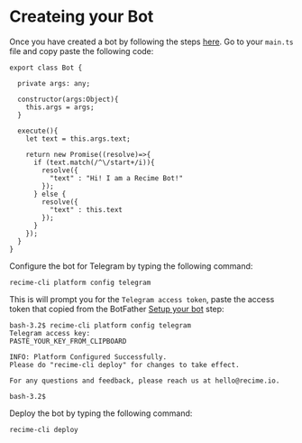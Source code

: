 # Createing your Bot


Once you have created a bot by following the steps [here](create-your-bot.html). Go to your `main.ts` file and copy paste the following code:

```
export class Bot {

  private args: any;

  constructor(args:Object){
    this.args = args;
  }

  execute(){
  	let text = this.args.text;

    return new Promise((resolve)=>{
      if (text.match(/^\/start+/i)){
        resolve({
          "text" : "Hi! I am a Recime Bot!"
        });
      } else {
        resolve({
          "text" : this.text
        });
      }
    });
  }
}

```

Configure the bot for Telegram by typing the following command:


```
recime-cli platform config telegram

```


This is will prompt you for the `Telegram access token`, paste the access token that copied from the BotFather [Setup your bot](setup-telegram-bot.md) step:



```
bash-3.2$ recime-cli platform config telegram
Telegram access key:
PASTE_YOUR_KEY_FROM_CLIPBOARD

INFO: Platform Configured Successfully.
Please do "recime-cli deploy" for changes to take effect.

For any questions and feedback, please reach us at hello@recime.io.

bash-3.2$

```

Deploy the bot by typing the following command:


```
recime-cli deploy

```
